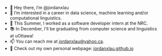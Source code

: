 - 👋 Hey there, I’m @jordanxlau
- 🎯 I’m interested in a career in data science, machine learning and/or computational linguistics.
- 👔 This Summer, I worked as a software developer intern at the NRC.
- 📚 In December, I'll be graduating from computer science and linguistics at uOttawa!
- 📫 You can reach me at jordanxlau@yahoo.ca.
- 👀 Check out my own personal webpage: [jordanxlau.github.io](https://jordanxlau.github.io/)

<!---
jordanxlau/jordanxlau is a ✨ special ✨ repository because its `README.md` (this file) appears on your GitHub profile.
You can click the Preview link to take a look at your changes.
--->
